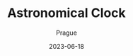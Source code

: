 ---
title: "Astronomical Clock"
subtitle: "Prague"
gallery_name: "prague/astronomical-clock"
excerpt: "A chronicle woven in ancient gears"
date: 2023-06-18
tags:
  - 🏰Baroque
header:
  overlay_image: cover/prague/astronomical-clock-3v1.jpg
---